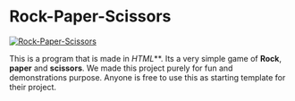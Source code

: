 # Rock-Paper-Scissors

<a href=""><img src="https://images-na.ssl-images-amazon.com/images/I/61QkvmvEdVL.png" title="Rock-Paper-Scissors" alt="Rock-Paper-Scissors"></a>

This is a program that is made in _HTML_**.
Its a very simple game of **Rock**, **paper** and **scissors**. 
We made this project purely for fun and demonstrations purpose. 
Anyone is free to use this as starting template for their project.







